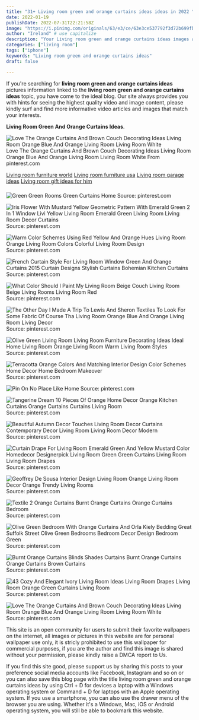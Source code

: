 ```yaml
---
title: "31+ Living room green and orange curtains ideas ideas in 2022 "
date: 2022-01-19
publishDate: 2022-07-31T22:21:58Z
image: "https://i.pinimg.com/originals/63/e3/ce/63e3ce537792f3d72b699fbf84cd3ad8.jpg"
author: "Ireland" # use capitalize
description: "Your Living room green and orange curtains ideas images are available. Living room green and orange curtains ideas are a topic that is being searched for and liked by netizens now. You can Download the Living room green and orange curtains ideas files here. Get all free photos and vectors."
categories: ["living room"]
tags: ["iphone"]
keywords: "Living room green and orange curtains ideas"
draft: false

---
```


If you're searching for **living room green and orange curtains ideas** pictures information linked to the **living room green and orange curtains ideas** topic, you have come to the ideal  blog.  Our site always  provides you with  hints  for seeing  the highest  quality video and image  content, please kindly surf and find more informative video articles and images  that match your interests.

**Living Room Green And Orange Curtains Ideas**. 

![Love The Orange Curtains And Brown Couch Decorating Ideas Living Room Orange Blue And Orange Living Room Living Room White](https://i.pinimg.com/originals/63/e3/ce/63e3ce537792f3d72b699fbf84cd3ad8.jpg "Love The Orange Curtains And Brown Couch Decorating Ideas Living Room Orange Blue And Orange Living Room Living Room White")
Love The Orange Curtains And Brown Couch Decorating Ideas Living Room Orange Blue And Orange Living Room Living Room White From pinterest.com

[Living room furniture world](/living-room-furniture-world/)
[Living room furniture usa](/living-room-furniture-usa/)
[Living room garage ideas](/living-room-garage-ideas/)
[Living room gift ideas for him](/living-room-gift-ideas-for-him/)



### 

 


![Green Green Rooms Green Curtains Home](https://i.pinimg.com/originals/ff/4d/f7/ff4df7a4501d63a9707f94d02c741189.jpg "Green Green Rooms Green Curtains Home")
Source: pinterest.com

 

![Iris Flower With Mustard Yellow Geometric Pattern With Emerald Green 2 In 1 Window Livi Yellow Living Room Emerald Green Living Room Living Room Decor Curtains](https://i.pinimg.com/originals/97/d0/c7/97d0c7afb660aeb8e86eb281e7242532.jpg "Iris Flower With Mustard Yellow Geometric Pattern With Emerald Green 2 In 1 Window Livi Yellow Living Room Emerald Green Living Room Living Room Decor Curtains")
Source: pinterest.com

 

![Warm Color Schemes Using Red Yellow And Orange Hues Living Room Orange Living Room Colors Colorful Living Room Design](https://i.pinimg.com/564x/4e/0a/d4/4e0ad4f153cc6dde4bc265b66cf77f6a--orange-curtains-orange-pillows.jpg "Warm Color Schemes Using Red Yellow And Orange Hues Living Room Orange Living Room Colors Colorful Living Room Design")
Source: pinterest.com

 

![French Curtain Style For Living Room Window Green And Orange Curtains 2015 Curtain Designs Stylish Curtains Bohemian Kitchen Curtains](https://i.pinimg.com/originals/ed/6a/7e/ed6a7e238264503046e24f7141e62a11.jpg "French Curtain Style For Living Room Window Green And Orange Curtains 2015 Curtain Designs Stylish Curtains Bohemian Kitchen Curtains")
Source: pinterest.com

 

![What Color Should I Paint My Living Room Beige Couch Living Room Beige Living Rooms Living Room Red](https://i.pinimg.com/originals/08/96/b5/0896b584d2247d816a5a8b138d28b2ca.jpg "What Color Should I Paint My Living Room Beige Couch Living Room Beige Living Rooms Living Room Red")
Source: pinterest.com

 

![The Other Day I Made A Trip To Lewis And Sheron Textiles To Look For Some Fabric Of Course Tha Living Room Orange Blue And Orange Living Room Living Decor](https://i.pinimg.com/474x/f5/6e/6b/f56e6beeed2acfffaf58c0166252c3c5--mixing-patterns-floral-patterns.jpg "The Other Day I Made A Trip To Lewis And Sheron Textiles To Look For Some Fabric Of Course Tha Living Room Orange Blue And Orange Living Room Living Decor")
Source: pinterest.com

 

![Olive Green Living Room Living Room Furniture Decorating Ideas Ideal Home Living Room Orange Living Room Warm Living Room Styles](https://i.pinimg.com/originals/ca/1e/43/ca1e43b52f41bd7f24d5ae65a43b0177.jpg "Olive Green Living Room Living Room Furniture Decorating Ideas Ideal Home Living Room Orange Living Room Warm Living Room Styles")
Source: pinterest.com

 

![Terracotta Orange Colors And Matching Interior Design Color Schemes Home Decor Home Bedroom Makeover](https://i.pinimg.com/originals/4f/c1/3a/4fc13aceeced5f0dd73fbd951a66aa8a.jpg "Terracotta Orange Colors And Matching Interior Design Color Schemes Home Decor Home Bedroom Makeover")
Source: pinterest.com

 

![Pin On No Place Like Home](https://i.pinimg.com/originals/d3/9d/0f/d39d0f2246fe5b5a3246970f0d26a410.jpg "Pin On No Place Like Home")
Source: pinterest.com

 

![Tangerine Dream 10 Pieces Of Orange Home Decor Orange Kitchen Curtains Orange Curtains Curtains Living Room](https://i.pinimg.com/564x/34/be/94/34be9460e4c6ba30105485608c60e869--voile-curtains-floral-curtains.jpg "Tangerine Dream 10 Pieces Of Orange Home Decor Orange Kitchen Curtains Orange Curtains Curtains Living Room")
Source: pinterest.com

 

![Beautiful Autumn Decor Touches Living Room Decor Curtains Contemporary Decor Living Room Living Room Decor Modern](https://i.pinimg.com/originals/52/f6/21/52f621bba82e3c0fb35252733a24a28b.jpg "Beautiful Autumn Decor Touches Living Room Decor Curtains Contemporary Decor Living Room Living Room Decor Modern")
Source: pinterest.com

 

![Curtain Drape For Living Room Emerald Green And Yellow Mustard Color Homedecor Designerpick Living Room Green Green Curtains Living Room Living Room Drapes](https://i.pinimg.com/originals/e1/59/8d/e1598dffd2cc3981b24f8a9fc2373431.jpg "Curtain Drape For Living Room Emerald Green And Yellow Mustard Color Homedecor Designerpick Living Room Green Green Curtains Living Room Living Room Drapes")
Source: pinterest.com

 

![Geoffrey De Sousa Interior Design Living Room Orange Living Room Decor Orange Trendy Living Rooms](https://i.pinimg.com/originals/42/06/13/420613cdc05537c1b830444d02aeb7f4.png "Geoffrey De Sousa Interior Design Living Room Orange Living Room Decor Orange Trendy Living Rooms")
Source: pinterest.com

 

![Textile 2 Orange Curtains Burnt Orange Curtains Orange Curtains Bedroom](https://i.pinimg.com/originals/7a/c1/9f/7ac19fed08a31c8ab4532190701c1a07.jpg "Textile 2 Orange Curtains Burnt Orange Curtains Orange Curtains Bedroom")
Source: pinterest.com

 

![Olive Green Bedroom With Orange Curtains And Orla Kiely Bedding Great Suffolk Street Olive Green Bedrooms Bedroom Decor Design Bedroom Green](https://i.pinimg.com/originals/c9/05/9d/c9059d8bcfb558e36a9b052b89ff3165.jpg "Olive Green Bedroom With Orange Curtains And Orla Kiely Bedding Great Suffolk Street Olive Green Bedrooms Bedroom Decor Design Bedroom Green")
Source: pinterest.com

 

![Burnt Orange Curtains Blinds Shades Curtains Burnt Orange Curtains Orange Curtains Brown Curtains](https://i.pinimg.com/originals/1e/b2/df/1eb2dfe4cf6b95a27635dd29919f7324.jpg "Burnt Orange Curtains Blinds Shades Curtains Burnt Orange Curtains Orange Curtains Brown Curtains")
Source: pinterest.com

 

![43 Cozy And Elegant Ivory Living Room Ideas Living Room Drapes Living Room Orange Green Curtains Living Room](https://i.pinimg.com/originals/00/7f/86/007f86b7610688e7b69f2e0f8c70e95c.jpg "43 Cozy And Elegant Ivory Living Room Ideas Living Room Drapes Living Room Orange Green Curtains Living Room")
Source: pinterest.com

 

![Love The Orange Curtains And Brown Couch Decorating Ideas Living Room Orange Blue And Orange Living Room Living Room White](https://i.pinimg.com/originals/63/e3/ce/63e3ce537792f3d72b699fbf84cd3ad8.jpg "Love The Orange Curtains And Brown Couch Decorating Ideas Living Room Orange Blue And Orange Living Room Living Room White")
Source: pinterest.com

 

This site is an open community for users to submit their favorite wallpapers on the internet, all images or pictures in this website are for personal wallpaper use only, it is stricly prohibited to use this wallpaper for commercial purposes, if you are the author and find this image is shared without your permission, please kindly raise a DMCA report to Us.

If you find this site good, please support us by sharing this posts to your preference social media accounts like Facebook, Instagram and so on or you can also save this blog page with the title living room green and orange curtains ideas by using Ctrl + D for devices a laptop with a Windows operating system or Command + D for laptops with an Apple operating system. If you use a smartphone, you can also use the drawer menu of the browser you are using. Whether it's a Windows, Mac, iOS or Android operating system, you will still be able to bookmark this website.
